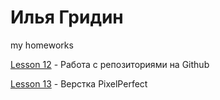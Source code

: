 

# Илья Гридин
my homeworks

[Lesson 12](https://ilyagridin7.github.io/lesson_12/ "урок 12") - Работа с репозиториями на Github

[Lesson 13](ilyagridin7.github.io/lesson13/src/ "урок 13") - Верстка PixelPerfect
